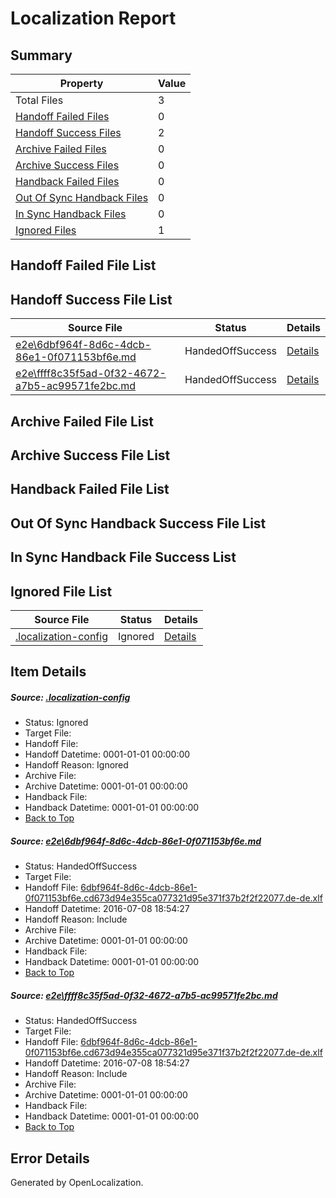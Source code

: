 # <a name='report-top'></a> Localization Report

## Summary
 Property | Value 
 -------- | ----- 
 Total Files | 3
[ Handoff Failed Files ](#handoff-failed-list)| 0
[ Handoff Success Files ](#handoff-success-list)| 2
[ Archive Failed Files ](#archive-failed-list)| 0
[ Archive Success Files ](#archive-success-list)| 0
[ Handback Failed Files ](#handback-failed-list)| 0
[ Out Of Sync Handback Files ](#outofsync-handback-success-list)| 0
[ In Sync Handback Files ](#insync-handback-success-list)| 0
[ Ignored Files ](#ignored-list)| 1

## <a name='handoff-failed-list'></a> Handoff Failed File List

## <a name='handoff-success-list'></a> Handoff Success File List
 Source File | Status | Details 
 ----------- | ------ | ------- 
 [e2e\6dbf964f-8d6c-4dcb-86e1-0f071153bf6e.md](https://github.com/OpenLocalizationTestOrg/oltest/blob/fc93b1c7550e96dadc9356f5aad98e0507777f3e/e2e/6dbf964f-8d6c-4dcb-86e1-0f071153bf6e.md) | HandedOffSuccess | [Details](#4398e71c6da2cc9c6e367d904226dca262b07b451)
 [e2e\ffff8c35f5ad-0f32-4672-a7b5-ac99571fe2bc.md](https://github.com/OpenLocalizationTestOrg/oltest/blob/fc93b1c7550e96dadc9356f5aad98e0507777f3e/e2e/ffff8c35f5ad-0f32-4672-a7b5-ac99571fe2bc.md) | HandedOffSuccess | [Details](#4398e71c6da2cc9c6e367d904226dca262b07b452)

## <a name='archive-failed-list'></a> Archive Failed File List

## <a name='archive-success-list'></a> Archive Success File List

## <a name='handback-failed-list'></a> Handback Failed File List

## <a name='outofsync-handback-success-list'></a> Out Of Sync Handback Success File List

## <a name='insync-handback-success-list'></a> In Sync Handback File Success List

## <a name='ignored-list'></a> Ignored File List
 Source File | Status | Details 
 ----------- | ------ | ------- 
 [.localization-config](https://github.com/OpenLocalizationTestOrg/oltest/blob/fc93b1c7550e96dadc9356f5aad98e0507777f3e/.localization-config) | Ignored | [Details](#3d4f252ac210baf56311d7e97dcc2db10974dbd20)

## Item Details
##### <a name='3d4f252ac210baf56311d7e97dcc2db10974dbd20'></a> Source: [.localization-config](https://github.com/OpenLocalizationTestOrg/oltest/blob/fc93b1c7550e96dadc9356f5aad98e0507777f3e/.localization-config)
* Status: Ignored
* Target File: 
* Handoff File: 
* Handoff Datetime: 0001-01-01 00:00:00
* Handoff Reason: Ignored
* Archive File: 
* Archive Datetime: 0001-01-01 00:00:00
* Handback File: 
* Handback Datetime: 0001-01-01 00:00:00
* [Back to Top](#report-top)

##### <a name='4398e71c6da2cc9c6e367d904226dca262b07b451'></a> Source: [e2e\6dbf964f-8d6c-4dcb-86e1-0f071153bf6e.md](https://github.com/OpenLocalizationTestOrg/oltest/blob/fc93b1c7550e96dadc9356f5aad98e0507777f3e/e2e/6dbf964f-8d6c-4dcb-86e1-0f071153bf6e.md)
* Status: HandedOffSuccess
* Target File: 
* Handoff File: [6dbf964f-8d6c-4dcb-86e1-0f071153bf6e.cd673d94e355ca077321d95e371f37b2f2f22077.de-de.xlf](https://github.com/OpenLocalizationTestOrg/olhandoff-e2e/blob/8010463e87aef8c32bc3ba811fe4a6db66da300b/ol-handoff/OpenLocalizationTestOrg/oltest-dede-fly/ci/ht/6dbf964f-8d6c-4dcb-86e1-0f071153bf6e.cd673d94e355ca077321d95e371f37b2f2f22077.de-de.xlf)
* Handoff Datetime: 2016-07-08 18:54:27
* Handoff Reason: Include
* Archive File: 
* Archive Datetime: 0001-01-01 00:00:00
* Handback File: 
* Handback Datetime: 0001-01-01 00:00:00
* [Back to Top](#report-top)

##### <a name='4398e71c6da2cc9c6e367d904226dca262b07b452'></a> Source: [e2e\ffff8c35f5ad-0f32-4672-a7b5-ac99571fe2bc.md](https://github.com/OpenLocalizationTestOrg/oltest/blob/fc93b1c7550e96dadc9356f5aad98e0507777f3e/e2e/ffff8c35f5ad-0f32-4672-a7b5-ac99571fe2bc.md)
* Status: HandedOffSuccess
* Target File: 
* Handoff File: [6dbf964f-8d6c-4dcb-86e1-0f071153bf6e.cd673d94e355ca077321d95e371f37b2f2f22077.de-de.xlf](https://github.com/OpenLocalizationTestOrg/olhandoff-e2e/blob/8010463e87aef8c32bc3ba811fe4a6db66da300b/ol-handoff/OpenLocalizationTestOrg/oltest-dede-fly/ci/ht/6dbf964f-8d6c-4dcb-86e1-0f071153bf6e.cd673d94e355ca077321d95e371f37b2f2f22077.de-de.xlf)
* Handoff Datetime: 2016-07-08 18:54:27
* Handoff Reason: Include
* Archive File: 
* Archive Datetime: 0001-01-01 00:00:00
* Handback File: 
* Handback Datetime: 0001-01-01 00:00:00
* [Back to Top](#report-top)


## Error Details

Generated by OpenLocalization.
